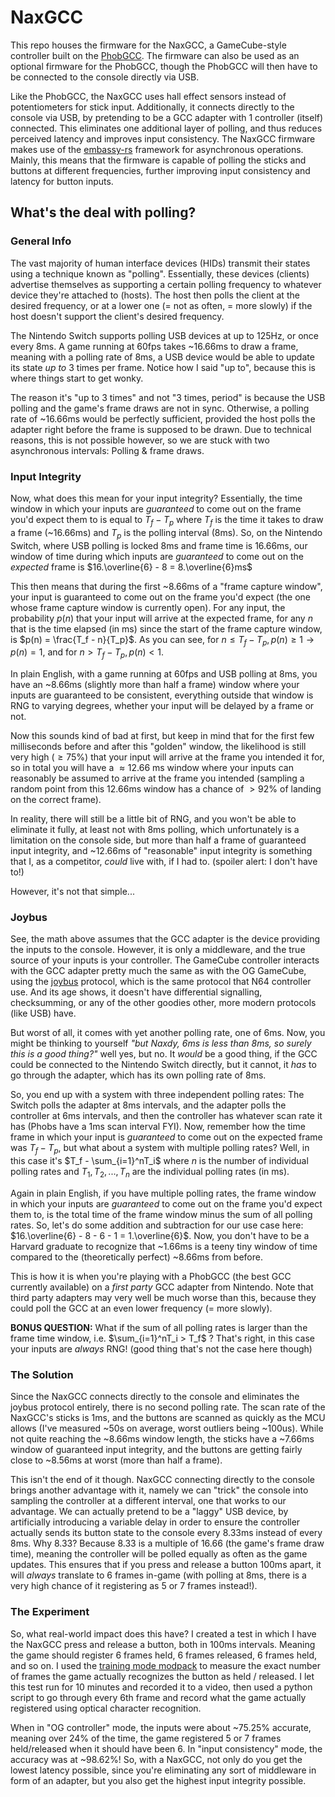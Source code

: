 # NaxGCC

This repo houses the firmware for the NaxGCC, a GameCube-style controller built on the [PhobGCC](https://github.com/PhobGCC/PhobGCC-SW). The firmware can also be used as an optional firmware for the PhobGCC, though the PhobGCC will then have to be connected to the console directly via USB.

Like the PhobGCC, the NaxGCC uses hall effect sensors instead of potentiometers for stick input. Additionally, it connects directly to the console via USB, by pretending to be a GCC adapter with 1 controller (itself) connected. This eliminates one additional layer of polling, and thus reduces perceived latency and improves input consistency. The NaxGCC firmware makes use of the [embassy-rs](https://github.com/embassy-rs/embassy) framework for asynchronous operations. Mainly, this means that the firmware is capable of polling the sticks and buttons at different frequencies, further improving input consistency and latency for button inputs.

## What's the deal with polling?

### General Info

The vast majority of human interface devices (HIDs) transmit their states using a technique known as "polling". Essentially, these devices (clients) advertise themselves as supporting a certain polling frequency to whatever device they're attached to (hosts). The host then polls the client at the desired frequency, or at a lower one (= not as often, = more slowly) if the host doesn't support the client's desired frequency.

The Nintendo Switch supports polling USB devices at up to 125Hz, or once every 8ms. A game running at 60fps takes ~16.66ms to draw a frame, meaning with a polling rate of 8ms, a USB device would be able to update its state _up to_ 3 times per frame. Notice how I said "up to", because this is where things start to get wonky.

The reason it's "up to 3 times" and not "3 times, period" is because the USB polling and the game's frame draws are not in sync. Otherwise, a polling rate of ~16.66ms would be perfectly sufficient, provided the host polls the adapter right before the frame is supposed to be drawn. Due to technical reasons, this is not possible however, so we are stuck with two asynchronous intervals: Polling & frame draws.

### Input Integrity

Now, what does this mean for your input integrity? Essentially, the time window in which your inputs are _guaranteed_ to come out on the frame you'd expect them to is equal to $T_f-T_p$ where $T_f$ is the time it takes to draw a frame (~16.66ms) and $T_p$ is the polling interval (8ms). So, on the Nintendo Switch, where USB polling is locked 8ms and frame time is 16.66ms, our window of time during which inputs are _guaranteed_ to come out on the _expected_ frame is $16.\overline{6} - 8 = 8.\overline{6}ms$

This then means that during the first ~8.66ms of a "frame capture window", your input is guaranteed to come out on the frame you'd expect (the one whose frame capture window is currently open). For any input, the probability $p(n)$ that your input will arrive at the expected frame, for any $n$ that is the time elapsed (in ms) since the start of the frame capture window, is $p(n) = \frac{T_f - n}{T_p}$. As you can see, for $n \leq T_f - T_p, p(n) \geq 1 \rightarrow p(n) = 1$, and for $n \gt T_f - T_p, p(n) \lt 1$.

In plain English, with a game running at 60fps and USB polling at 8ms, you have an ~8.66ms (slightly more than half a frame) window where your inputs are guaranteed to be consistent, everything outside that window is RNG to varying degrees, whether your input will be delayed by a frame or not.

Now this sounds kind of bad at first, but keep in mind that for the first few milliseconds before and after this "golden" window, the likelihood is still very high ($\geq 75\%$) that your input will arrive at the frame you intended it for, so in total you will have a $\approx 12.66$ ms window where your inputs can reasonably be assumed to arrive at the frame you intended (sampling a random point from this 12.66ms window has a chance of $\gt 92\%$ of landing on the correct frame).

In reality, there will still be a little bit of RNG, and you won't be able to eliminate it fully, at least not with 8ms polling, which unfortunately is a limitation on the console side, but more than half a frame of guaranteed input integrity, and ~12.66ms of "reasonable" input integrity is something that I, as a competitor, _could_ live with, if I had to. (spoiler alert: I don't have to!)

However, it's not that simple...

### Joybus

See, the math above assumes that the GCC adapter is the device providing the inputs to the console. However, it is only a middleware, and the true source of your inputs is your controller. The GameCube controller interacts with the GCC adapter pretty much the same as with the OG GameCube, using the [joybus](https://www.int03.co.uk/crema/hardware/gamecube/gc-control.html) protocol, which is the same protocol that N64 controller use. And its age shows, it doesn't have differential signalling, checksumming, or any of the other goodies other, more modern protocols (like USB) have.

But worst of all, it comes with yet another polling rate, one of 6ms. Now, you might be thinking to yourself _"but Naxdy, 6ms is less than 8ms, so surely this is a good thing?"_ well yes, but no. It _would_ be a good thing, if the GCC could be connected to the Nintendo Switch directly, but it cannot, it _has_ to go through the adapter, which has its own polling rate of 8ms.

So, you end up with a system with three independent polling rates: The Switch polls the adapter at 8ms intervals, and the adapter polls the controller at 6ms intervals, and then the controller has whatever scan rate it has (Phobs have a 1ms scan interval FYI). Now, remember how the time frame in which your input is _guaranteed_ to come out on the expected frame was $T_f - T_p$, but what about a system with multiple polling rates? Well, in this case it's $T_f - \sum_{i=1}^nT_i$ where $n$ is the number of individual polling rates and $T_1, T_2, ..., T_n$ are the individual polling rates (in ms).

Again in plain English, if you have multiple polling rates, the frame window in which your inputs are _guaranteed_ to come out on the frame you'd expect them to, is the total time of the frame window minus the sum of all polling rates. So, let's do some addition and subtraction for our use case here: $16.\overline{6} - 8 - 6 - 1 = 1.\overline{6}$. Now, you don't have to be a Harvard graduate to recognize that ~1.66ms is a teeny tiny window of time compared to the (theoretically perfect) ~8.66ms from before.

This is how it is when you're playing with a PhobGCC (the best GCC currently available) on a _first party_ GCC adapter from Nintendo. Note that third party adapters may very well be much worse than this, because they could poll the GCC at an even lower frequency (= more slowly).

**BONUS QUESTION:** What if the sum of all polling rates is larger than the frame time window, i.e. $\sum_{i=1}^nT_i > T_f$ ? That's right, in this case your inputs are _always_ RNG! (good thing that's not the case here though)

### The Solution

Since the NaxGCC connects directly to the console and eliminates the joybus protocol entirely, there is no second polling rate. The scan rate of the NaxGCC's sticks is 1ms, and the buttons are scanned as quickly as the MCU allows (I've measured ~50s on average, worst outliers being ~100us). While not quite reaching the ~8.66ms window length, the sticks have a ~7.66ms window of guaranteed input integrity, and the buttons are getting fairly close to ~8.56ms at worst (more than half a frame).

This isn't the end of it though. NaxGCC connecting directly to the console brings another advantage with it, namely we can "trick" the console into sampling the controller at a different interval, one that works to our advantage. We can actually pretend to be a "laggy" USB device, by artificially introducing a variable delay in order to ensure the controller actually sends its button state to the console every 8.33ms instead of every 8ms. Why 8.33? Because 8.33 is a multiple of 16.66 (the game's frame draw time), meaning the controller will be polled equally as often as the game updates. This ensures that if you press and release a button 100ms apart, it will _always_ translate to 6 frames in-game (with polling at 8ms, there is a very high chance of it registering as 5 or 7 frames instead!).

### The Experiment

So, what real-world impact does this have? I created a test in which I have the NaxGCC press and release a button, both in 100ms intervals. Meaning the game should register 6 frames held, 6 frames released, 6 frames held, and so on. I used the [training mode modpack](https://github.com/jugeeya/UltimateTrainingModpack) to measure the exact number of frames the game actually recognizes the button as held / released. I let this test run for 10 minutes and recorded it to a video, then used a python script to go through every 6th frame and record what the game actually registered using optical character recognition.

When in "OG controller" mode, the inputs were about ~75.25% accurate, meaning over 24% of the time, the game registered 5 or 7 frames held/released when it should have been 6. In "input consistency" mode, the accuracy was at ~98.62%! So, with a NaxGCC, not only do you get the lowest latency possible, since you're eliminating any sort of middleware in form of an adapter, but you also get the highest input integrity possible.
